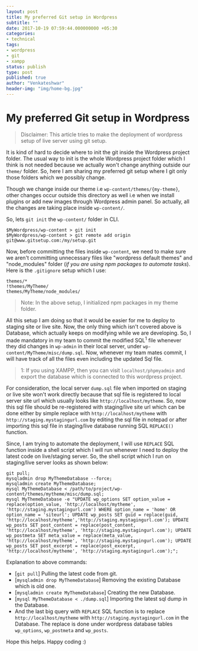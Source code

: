 ```yaml
---
layout: post
title: My preferred Git setup in Wordpress
subtitle: ""
date: 2017-10-19 07:59:44.000000000 +05:30
categories:
- technical
tags:
- wordpress
- git
- xampp
status: publish
type: post
published: true
author: "Venkateshwar"
header-img: "img/home-bg.jpg"
---
```



# My preferred Git setup in Wordpress

> Disclaimer: This article tries to make the deployment of wordpress setup of live server using git setup.

It is kind of hard to decide where to init the git inside the Wordpress project folder.  The usual way to init is the whole Wordpress project folder which I think is not needed because we actually won't change anything outside our `theme/` folder. So, here I am sharing my preferred git setup where I git only those folders which we possibly change.

Though we change inside our theme i.e `wp-content/themes/{my-theme}`, other changes occur outside this directory as well i.e when we install plugins or add new images through Wordpress admin panel. So actually, all the changes are taking place inside `wp-content/`.  

So, lets `git init` the `wp-content/` folder in CLI. 

    $MyWordpress/wp-content > git init
    $MyWordpress/wp-content > git remote add origin git@www.gitsetup.com:/my/setup.git

Now, before committing the files inside `wp-content`, we need to make sure we aren't committing unnecessary files like "wordpress default themes" and "node_modules" folder (_if you are using npm packages to automate tasks_). Here is the `.gitignore` setup which I use:

    themes/*
    !themes/MyTheme/
    themes/MyTheme/node_modules/

> Note: In the above setup, I initialized npm packages in my theme folder.

All this setup I am doing so that it would be easier for me to deploy to staging site or live site. Now, the only thing which isn't covered above is Database, which actually keeps on modifying while we are developing. So, I made mandatory in my team to commit the modified SQL<sup>1</sup> file whenever they did changes in `wp-admin` in their local server, under `wp-content/MyTheme/misc/dump.sql`. Now, whenever my team mates commit, I will have track of all the files even including the updated Sql file.

> 1: If you using XAMPP, then you can visit `localhost/phpmyadmin` and export the database which is connected to this wordpress project.

For consideration, the local server `dump.sql` file when imported on staging or live site won't work directly because that sql file is registered to local server site url which usually looks like `http://localhost/mytheme`.  So, now this sql file should be re-registered with staging/live site url which can be done either by simple replace with `http://localhost/mytheme` with `http://staging.mystagingurl.com` by editing the sql file in notepad or after importing this sql file in staging/live database running SQL `REPLACE()` function. 

Since, I am trying to automate the deployment, I will use `REPLACE` SQL function inside a shell script which I will run whenever I need to deploy the latest code on live/staging server. So, the shell script which I run on staging/live server looks as shown below:

    
    git pull;
    mysqladmin drop MyThemeDatabase --force;
    mysqladmin create MyThemeDatabase;
    mysql MyThemeDatabase < /path/to/project/wp-content/themes/mytheme/misc/dump.sql;
    mysql MyThemeDatabase -e "UPDATE wp_options SET option_value = replace(option_value, 'http://localhost/mytheme', 'http://staging.mystagingurl.com') WHERE option_name = 'home' OR option_name = 'siteurl'; UPDATE wp_posts SET guid = replace(guid, 'http://localhost/mytheme','http://staging.mystagingurl.com'); UPDATE wp_posts SET post_content = replace(post_content, 'http://localhost/mytheme', 'http://staging.mystagingurl.com'); UPDATE wp_postmeta SET meta_value = replace(meta_value, 'http://localhost/mytheme', 'http://staging.mystagingurl.com'); UPDATE wp_posts SET post_excerpt = replace(post_excerpt, 'http://localhost/mytheme', 'http://staging.mystagingurl.com');";
    
Explanation to above commands:

- [`git pull`] Pulling the latest code from git.
- [`mysqladmin drop MyThemeDatabase`] Removing the existing Database which is old one.
- [`mysqladmin create MyThemeDatabase`]  Creating the new Database.
- [`mysql MyThemeDatabase < ./dump.sql`] Importing the latest sql dump in the Database.
- And the last big query with `REPLACE` SQL function is to replace `http://localhost/mytheme` with `http://staging.mystagingurl.com` in the Database. The replace is done under wordpress database tables `wp_options`, `wp_postmeta` and `wp_posts`.

Hope this helps. Happy coding :)


